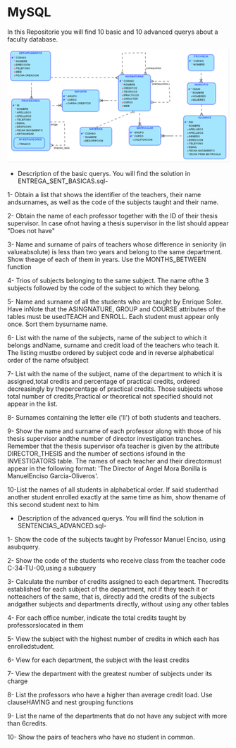 # MySQL
In this Repositorie you will find 10 basic and 10 advanced querys about a faculty database.

![Alt text](database.PNG)

- Description of the basic querys. You will find the solution in ENTREGA_SENT_BASICAS.sql-

1- Obtain a list that shows the identifier of the teachers, their name andsurnames, as well as the code of the subjects taught and their name.

2- Obtain the name of each professor together with the ID of their thesis supervisor. In case ofnot having a thesis supervisor in the list should appear "Does not have"

3- Name and surname of pairs of teachers whose difference in seniority (in valueabsolute) is less than two years and belong to the same department. Show theage of each of them in    years. Use the MONTHS_BETWEEN function

4- Trios of subjects belonging to the same subject. The name ofthe 3 subjects followed by the code of the subject to which they belong.

5- Name and surname of all the students who are taught by Enrique Soler. Have inNote that the ASINGNATURE, GROUP and COURSE attributes of the tables must be usedTEACH and ENROLL.    Each student must appear only once. Sort them bysurname name.

6- List with the name of the subjects, name of the subject to which it belongs andName, surname and credit load of the teachers who teach it. The listing mustbe ordered by subject    code and in reverse alphabetical order of the name ofsubject

7- List with the name of the subject, name of the department to which it is assigned,total credits and percentage of practical credits, ordered decreasingly by thepercentage of      practical credits. Those subjects whose total number of credits,Practical or theoretical not specified should not appear in the list.

8- Surnames containing the letter elle ('ll') of both students and teachers.

9- Show the name and surname of each professor along with those of his thesis supervisor andthe number of director investigation tranches. Remember that the thesis supervisor ofa    teacher is given by the attribute DIRECTOR_THESIS and the number of sections isfound in the INVESTIGATORS table. The names of each teacher and their directormust appear in the    following format: 'The Director of Angel Mora Bonilla is ManuelEnciso Garcia-Oliveros'.

10-List the names of all students in alphabetical order. If said studenthad another student enrolled exactly at the same time as him, show thename of this second student next to      him

- Description of the advanced querys. You will find the solution in SENTENCIAS_ADVANCED.sql-


1- Show the code of the subjects taught by Professor Manuel Enciso, using asubquery.

2- Show the code of the students who receive class from the teacher code C-34-TU-00,using a subquery

3- Calculate the number of credits assigned to each department. Thecredits established for each subject of the department, not if they teach it or notteachers of the same, that    is, directly add the credits of the subjects andgather subjects and departments directly, without using any other tables

4- For each office number, indicate the total credits taught by professorslocated in them

5- View the subject with the highest number of credits in which each has enrolledstudent.

6- View for each department, the subject with the least credits

7- View the department with the greatest number of subjects under its charge

8- List the professors who have a higher than average credit load. Use clauseHAVING and nest grouping functions

9- List the name of the departments that do not have any subject with more than 6credits.

10- Show the pairs of teachers who have no student in common.
